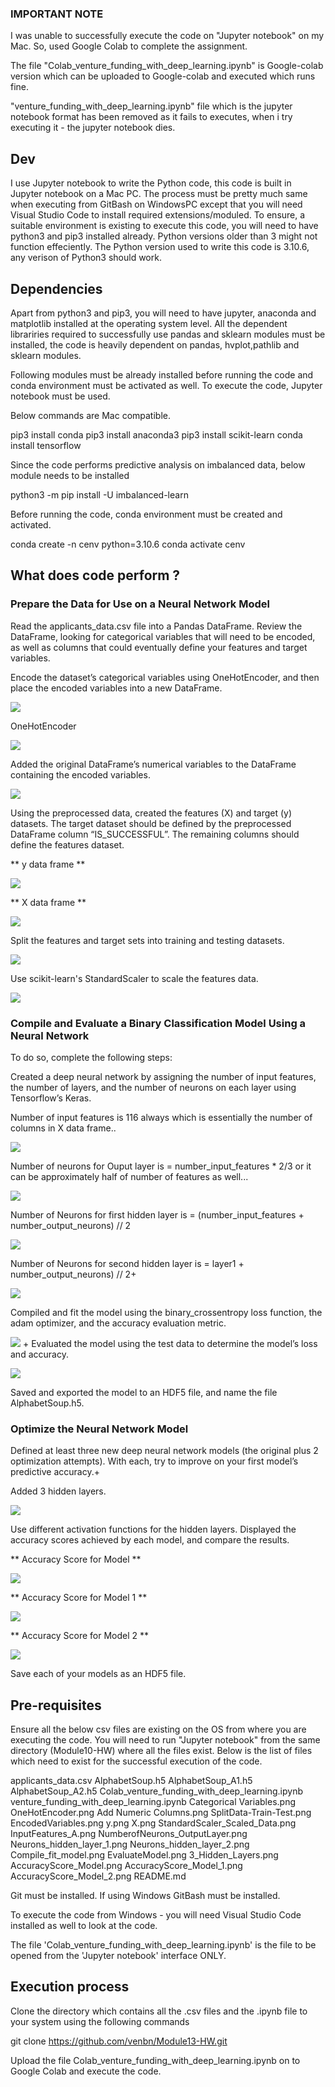 

### IMPORTANT NOTE ##

I was unable to successfully execute the code on "Jupyter notebook" on my Mac. So, used Google Colab to complete the assignment. 

The file "Colab_venture_funding_with_deep_learning.ipynb" is Google-colab version which can be uploaded to Google-colab and executed which runs fine.

"venture_funding_with_deep_learning.ipynb" file which is the jupyter notebook format has been removed as it fails to executes, when i try executing it - the jupyter notebook dies.

## Dev

I use Jupyter notebook to write the Python code, this code is built in Jupyter notebook on a Mac PC. 
The process must be pretty much same when executing from GitBash on WindowsPC except that you will need Visual Studio Code to install required extensions/moduled.
To ensure, a suitable environment is existing to execute this code, you will need to have python3 and pip3 installed already. 
Python versions older than 3 might not function effeciently. The Python version used to write this code is 3.10.6, any verison of Python3 should work.

## Dependencies

Apart from python3 and pip3, you will need to have jupyter, anaconda and matplotlib installed at the operating system level.
All the dependent librariries required to successfully use pandas and sklearn modules must be installed, the code is heavily dependent on pandas, hvplot,pathlib and sklearn modules.

Following modules must be already installed before running the code and conda environment must be activated as well. To execute the code, Jupyter notebook must be used. 

Below commands are Mac compatible.

pip3 install conda
pip3 install anaconda3
pip3 install scikit-learn
conda install tensorflow

Since the code performs predictive analysis on imbalanced data, below module needs to be installed

python3 -m pip install -U imbalanced-learn

Before running the code, conda environment must be created and activated.

conda create -n cenv python=3.10.6
conda activate cenv

## What does code perform ?

### Prepare the Data for Use on a Neural Network Model


Read the applicants_data.csv file into a Pandas DataFrame. Review the DataFrame, looking for categorical variables that will need to be encoded, as well as columns that could eventually define your features and target variables.


Encode the dataset’s categorical variables using OneHotEncoder, and then place the encoded variables into a new DataFrame.

![](Categorical%20Variables.png)

OneHotEncoder

![](OneHotEncoder.png)
	
Added the original DataFrame’s numerical variables to the DataFrame containing the encoded variables.

![](EncodedVariables.png)

Using the preprocessed data, created the features (X) and target (y) datasets. The target dataset should be defined by the preprocessed DataFrame column “IS_SUCCESSFUL”. The remaining columns should define the features dataset.

** y data frame **

![](y.png)

** X data frame **

![](X.png)

Split the features and target sets into training and testing datasets.

![](SplitData-Train-Test.png)

Use scikit-learn's StandardScaler to scale the features data.

![](StandardScaler_Scaled_Data.png)

### Compile and Evaluate a Binary Classification Model Using a Neural Network

To do so, complete the following steps:

Created a deep neural network by assigning the number of input features, the number of layers, and the number of neurons on each layer using Tensorflow’s Keras.

Number of input features is 116 always which is essentially the number of columns in X data frame..

![](InputFeatures_A.png)

Number of neurons for Ouput layer is = number_input_features * 2/3 or it can be approximately half of number of features as well...

![](NumberofNeurons_OutputLayer.png)

Number of Neurons for first hidden layer is = (number_input_features + number_output_neurons) // 2

![](Neurons_hidden_layer_1.png)

Number of Neurons for second hidden layer is = layer1 + number_output_neurons) // 2+

![](Neurons_hidden_layer_2.png)

Compiled and fit the model using the binary_crossentropy loss function, the adam optimizer, and the accuracy evaluation metric.

![](Compile_fit_model.png)
+
Evaluated the model using the test data to determine the model’s loss and accuracy.

![](EvaluateModel.png)

Saved and exported the model to an HDF5 file, and name the file AlphabetSoup.h5.

### Optimize the Neural Network Model

Defined at least three new deep neural network models (the original plus 2 optimization attempts). With each, try to improve on your first model’s predictive accuracy.+


Added 3 hidden layers.

![](3_Hidden_Layers.png)

Use different activation functions for the hidden layers. Displayed the accuracy scores achieved by each model, and compare the results.

** Accuracy Score for Model **

![](AccuracyScore_Model.png)

** Accuracy Score for Model 1 **

![](AccuracyScore_Model_1.png)

** Accuracy Score for Model 2 **

![](AccuracyScore_Model_2.png)

Save each of your models as an HDF5 file.

## Pre-requisites

Ensure all the below csv files are existing on the OS from where you are executing the code. You will need to run "Jupyter notebook" from the same directory (Module10-HW) where all the files exist. Below is the list of files which need to exist for the successful execution of the code.

applicants_data.csv
AlphabetSoup.h5
AlphabetSoup_A1.h5
AlphabetSoup_A2.h5
Colab_venture_funding_with_deep_learning.ipynb
venture_funding_with_deep_learning.ipynb
Categorical Variables.png
OneHotEncoder.png
Add Numeric Columns.png
SplitData-Train-Test.png
EncodedVariables.png
y.png
X.png
StandardScaler_Scaled_Data.png
InputFeatures_A.png
NumberofNeurons_OutputLayer.png
Neurons_hidden_layer_1.png
Neurons_hidden_layer_2.png
Compile_fit_model.png
EvaluateModel.png
3_Hidden_Layers.png
AccuracyScore_Model.png
AccuracyScore_Model_1.png
AccuracyScore_Model_2.png
README.md

Git must be installed. If using Windows GitBash must be installed.

To execute the code from Windows - you will need Visual Studio Code installed as well to look at the code.

The file 'Colab_venture_funding_with_deep_learning.ipynb' is the file to be opened from the 'Jupyter notebook' interface ONLY.

## Execution process

Clone the directory which contains all the .csv files and the .ipynb file to your system using the following commands

git clone https://github.com/venbn/Module13-HW.git

Upload the file Colab_venture_funding_with_deep_learning.ipynb on to Google Colab and execute the code.
